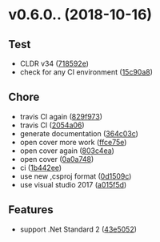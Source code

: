 # v0.6.0.. (2018-10-16) #

## Test ##

- CLDR v34
 ([718592e](https://github.com/richardschneider/net-cldr/commit/718592e))
- check for any CI environment
 ([15c90a8](https://github.com/richardschneider/net-cldr/commit/15c90a8))


## Chore ##

- travis CI again
 ([829f973](https://github.com/richardschneider/net-cldr/commit/829f973))
- travis CI
 ([2054a06](https://github.com/richardschneider/net-cldr/commit/2054a06))
- generate documentation
 ([364c03c](https://github.com/richardschneider/net-cldr/commit/364c03c))
- open cover more work
 ([ffce75e](https://github.com/richardschneider/net-cldr/commit/ffce75e))
- open cover again
 ([803c4ea](https://github.com/richardschneider/net-cldr/commit/803c4ea))
- open cover
 ([0a0a748](https://github.com/richardschneider/net-cldr/commit/0a0a748))
- ci
 ([1b442ee](https://github.com/richardschneider/net-cldr/commit/1b442ee))
- use new ,csproj format
 ([0d1509c](https://github.com/richardschneider/net-cldr/commit/0d1509c))
- use visual studio 2017
 ([a015f5d](https://github.com/richardschneider/net-cldr/commit/a015f5d))


## Features ##

- support .Net Standard 2
 ([43e5052](https://github.com/richardschneider/net-cldr/commit/43e5052))


